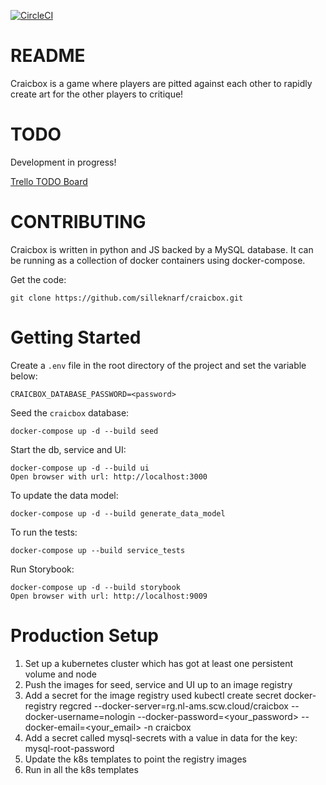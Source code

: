 [![CircleCI](https://circleci.com/gh/silleknarf/craicbox.svg?style=shield)](https://circleci.com/gh/silleknarf/craicbox)

README
======

Craicbox is a game where players are pitted against each other to rapidly create art for the other players to critique!

TODO
====

Development in progress!

[Trello TODO Board](https://trello.com/b/xC2SMsIk/craicbox)

CONTRIBUTING
============

Craicbox is written in python and JS backed by a MySQL database. It can be running as a collection of docker containers using docker-compose.

Get the code:

    git clone https://github.com/silleknarf/craicbox.git

Getting Started
===============

Create a `.env` file in the root directory of the project and set the variable below:

    CRAICBOX_DATABASE_PASSWORD=<password>

Seed the `craicbox` database:

    docker-compose up -d --build seed

Start the db, service and UI:

    docker-compose up -d --build ui
    Open browser with url: http://localhost:3000

To update the data model:

    docker-compose up -d --build generate_data_model

To run the tests:

    docker-compose up --build service_tests

Run Storybook:

    docker-compose up -d --build storybook
    Open browser with url: http://localhost:9009

Production Setup
================

1. Set up a kubernetes cluster which has got at least one persistent volume and node
1. Push the images for seed, service and UI up to an image registry
1. Add a secret for the image registry used
    kubectl create secret docker-registry regcred --docker-server=rg.nl-ams.scw.cloud/craicbox --docker-username=nologin --docker-password=<your_password> --docker-email=<your_email> -n craicbox
1. Add a secret called mysql-secrets with a value in data for the key: mysql-root-password
1. Update the k8s templates to point the registry images
1. Run in all the k8s templates
